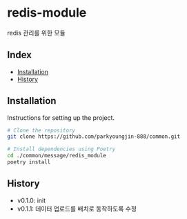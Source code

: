 # redis-module

redis 관리를 위한 모듈

## Index

- [Installation](#installation)
- [History](#History)

## Installation

Instructions for setting up the project.

```bash
# Clone the repository
git clone https://github.com/parkyoungjin-888/common.git

# Install dependencies using Poetry
cd ./common/message/redis_module
poetry install
```

## History
+ v0.1.0: init
+ v0.1.1: 데이터 업로드를 배치로 동작하도록 수정
